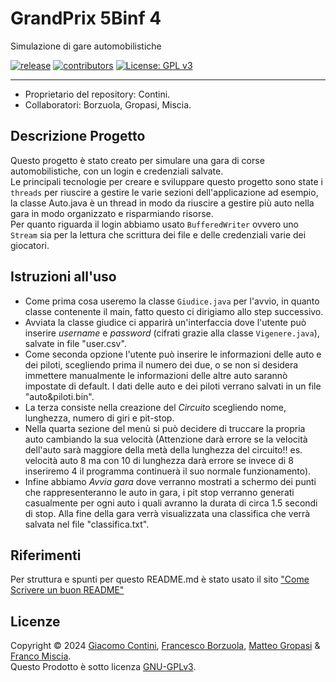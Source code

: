 # GrandPrix 5Binf 4
Simulazione di gare automobilistiche

[![release](https://img.shields.io/badge/versione-1.0-green.svg?style=round-square)]()
[![contributors](https://img.shields.io/badge/contributori-4-blue)]()
[![License: GPL v3](https://img.shields.io/badge/Licenza-GPLv3-blue.svg)](https://www.gnu.org/licenses/gpl-3.0)

-----------
- Proprietario del repository: Contini.
- Collaboratori: Borzuola, Gropasi, Miscia.

Descrizione Progetto
--------
Questo progetto è stato creato per simulare una gara di corse automobilistiche, con un login e credenziali salvate.<br /> Le principali tecnologie per creare e sviluppare questo progetto sono state i `threads` per riuscire a gestire le varie sezioni dell'applicazione ad esempio, la classe Auto.java è un thread in modo da riuscire a gestire più auto nella gara in modo organizzato e risparmiando risorse.<br /> Per quanto riguarda il login abbiamo usato `BufferedWriter` ovvero uno `Stream` sia per la lettura che scrittura dei file e delle credenziali varie dei giocatori.

Istruzioni all'uso 
------------------
- Come prima cosa useremo la classe `Giudice.java` per l'avvio, in quanto classe contenente il main, fatto questo ci dirigiamo allo step successivo.
- Avviata la classe giudice ci apparirà un'interfaccia dove l'utente può inserire _username_ e *password* (cifrati grazie alla classe `Vigenere.java`), salvate in file "user.csv".
- Come seconda opzione l'utente può inserire le informazioni delle auto e dei piloti, scegliendo prima il numero dei due, o se non si desidera immettere manualmente le informazioni delle altre auto sarannò impostate di default. I dati delle auto e dei piloti verrano salvati in un file "auto&piloti.bin".
- La terza consiste nella creazione del _Circuito_ scegliendo nome, lunghezza, numero di giri e pit-stop.
- Nella quarta sezione del menù si può decidere di truccare la propria auto cambiando la sua velocità (Attenzione darà errore se la velocità dell'auto sarà maggiore della metà della lunghezza del circuito!! es. velocità auto 8 ma con 10 di lunghezza darà errore se invece di 8 inseriremo 4 il programma continuerà il suo normale funzionamento).
- Infine abbiamo *Avvia gara* dove verranno mostrati a schermo dei punti che rappresenteranno le auto in gara, i pit stop verranno generati casualmente per ogni auto i quali avranno la durata di circa 1.5 secondi di stop. Alla fine della gara verrà visualizzata una classifica che verrà salvata nel file "classifica.txt".

Riferimenti 
-----------
Per struttura e spunti per questo README.md è stato usato il sito ["Come Scrivere un buon README"](https://www.freecodecamp.org/italian/news/come-scrivere-un-buon-file-readme-per-i-tuoi-progetti-github/)

Licenze
-------
Copyright © 2024 [Giacomo Contini](https://github.com/GiacomoCont), [Francesco Borzuola](https://github.com/Francyborzi), [Matteo Gropasi](https://github.com/matteogropasi) & [Franco Miscia](https://github.com/FrankMisciaj).<br />
Questo Prodotto è sotto licenza [GNU-GPLv3](https://www.gnu.org/licenses/gpl-3.0).

